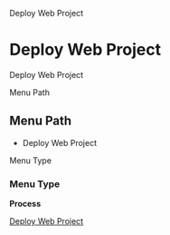 
Deploy Web Project
# Deploy Web Project


Deploy Web Project

Menu Path
## Menu Path



- Deploy Web Project

Menu Type
### Menu Type

**Process**


[Deploy Web Project](../../functional-guide/process/process-cm_deploy.md)